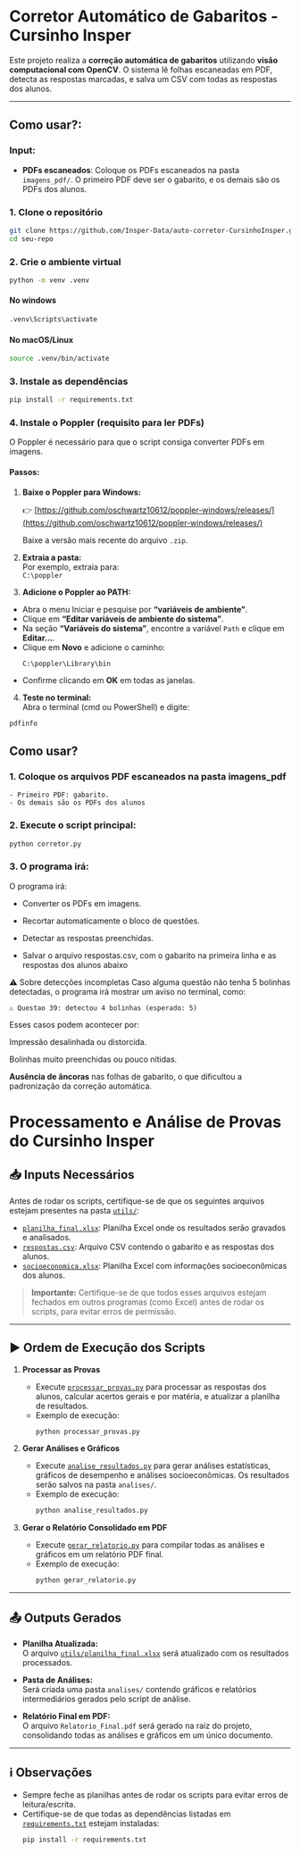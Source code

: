 # Corretor Automático de Gabaritos - Cursinho Insper


Este projeto realiza a **correção automática de gabaritos** utilizando **visão computacional com OpenCV**. 
O sistema lê folhas escaneadas em PDF, detecta as respostas marcadas, e salva um CSV com todas as respostas dos alunos.

---
## Como usar?:

### Input:
- **PDFs escaneados**: Coloque os PDFs escaneados na pasta `imagens_pdf/`. O primeiro PDF deve ser o gabarito, e os demais são os PDFs dos alunos.

### 1. Clone o repositório

```bash
git clone https://github.com/Insper-Data/auto-corretor-CursinhoInsper.git
cd seu-repo
```

### 2. Crie o ambiente virtual

```bash 
python -m venv .venv
```

#### No windows

```bash
.venv\Scripts\activate
```

#### No macOS/Linux

```bash
source .venv/bin/activate
```

### 3. Instale as dependências
```bash
pip install -r requirements.txt
```

### 4. Instale o Poppler (requisito para ler PDFs)

O Poppler é necessário para que o script consiga converter PDFs em imagens.

#### Passos:

1. **Baixe o Poppler para Windows:**

   👉 [https://github.com/oschwartz10612/poppler-windows/releases/](https://github.com/oschwartz10612/poppler-windows/releases/)

   Baixe a versão mais recente do arquivo `.zip`.

2. **Extraia a pasta:**  
   Por exemplo, extraia para:  
    `C:\poppler`
3. **Adicione o Poppler ao PATH:**

- Abra o menu Iniciar e pesquise por **“variáveis de ambiente”**.
- Clique em **“Editar variáveis de ambiente do sistema”**.
- Na seção **“Variáveis do sistema”**, encontre a variável `Path` e clique em **Editar...**.
- Clique em **Novo** e adicione o caminho:
  ```
  C:\poppler\Library\bin
  ```
- Confirme clicando em **OK** em todas as janelas.

4. **Teste no terminal:**  
Abra o terminal (cmd ou PowerShell) e digite:
```bash
pdfinfo
``` 


## Como usar?

### 1. Coloque os arquivos PDF escaneados na pasta imagens_pdf
    - Primeiro PDF: gabarito.
    - Os demais são os PDFs dos alunos

### 2. Execute o script principal:

```bash
python corretor.py
```

### 3. O programa irá:
O programa irá:

- Converter os PDFs em imagens.

- Recortar automaticamente o bloco de questões.

- Detectar as respostas preenchidas.

- Salvar o arquivo respostas.csv, com o gabarito na primeira linha e as respostas dos alunos abaixo


⚠️ Sobre detecções incompletas
Caso alguma questão não tenha 5 bolinhas detectadas, o programa irá mostrar um aviso no terminal, como:
```less
⚠️ Questao 39: detectou 4 bolinhas (esperado: 5)
```

Esses casos podem acontecer por:

Impressão desalinhada ou distorcida.

Bolinhas muito preenchidas ou pouco nítidas.

**Ausência de âncoras** nas folhas de gabarito, o que dificultou a padronização da correção automática.




# Processamento e Análise de Provas do Cursinho Insper

## 📥 Inputs Necessários

Antes de rodar os scripts, certifique-se de que os seguintes arquivos estejam presentes na pasta [`utils/`](utils):

- [`planilha_final.xlsx`](utils/planilha_final.xlsx): Planilha Excel onde os resultados serão gravados e analisados.
- [`respostas.csv`](utils/respostas.csv): Arquivo CSV contendo o gabarito e as respostas dos alunos.
- [`socioeconomica.xlsx`](utils/socioeconomica.xlsx): Planilha Excel com informações socioeconômicas dos alunos.

> **Importante:** Certifique-se de que todos esses arquivos estejam fechados em outros programas (como Excel) antes de rodar os scripts, para evitar erros de permissão.

---

## ▶️ Ordem de Execução dos Scripts

1. **Processar as Provas**
   - Execute [`processar_provas.py`](processar_provas.py) para processar as respostas dos alunos, calcular acertos gerais e por matéria, e atualizar a planilha de resultados.
   - Exemplo de execução:
     ```sh
     python processar_provas.py
     ```

2. **Gerar Análises e Gráficos**
   - Execute [`analise_resultados.py`](analise_resultados.py) para gerar análises estatísticas, gráficos de desempenho e análises socioeconômicas. Os resultados serão salvos na pasta `analises/`.
   - Exemplo de execução:
     ```sh
     python analise_resultados.py
     ```

3. **Gerar o Relatório Consolidado em PDF**
   - Execute [`gerar_relatorio.py`](gerar_relatorio.py) para compilar todas as análises e gráficos em um relatório PDF final.
   - Exemplo de execução:
     ```sh
     python gerar_relatorio.py
     ```

---

## 📤 Outputs Gerados

- **Planilha Atualizada:**  
  O arquivo [`utils/planilha_final.xlsx`](utils/planilha_final.xlsx) será atualizado com os resultados processados.

- **Pasta de Análises:**  
  Será criada uma pasta `analises/` contendo gráficos e relatórios intermediários gerados pelo script de análise.

- **Relatório Final em PDF:**  
  O arquivo `Relatorio_Final.pdf` será gerado na raiz do projeto, consolidando todas as análises e gráficos em um único documento.

---

## ℹ️ Observações

- Sempre feche as planilhas antes de rodar os scripts para evitar erros de leitura/escrita.
- Certifique-se de que todas as dependências listadas em [`requirements.txt`](requirements.txt) estejam instaladas:
  ```sh
  pip install -r requirements.txt
  ```